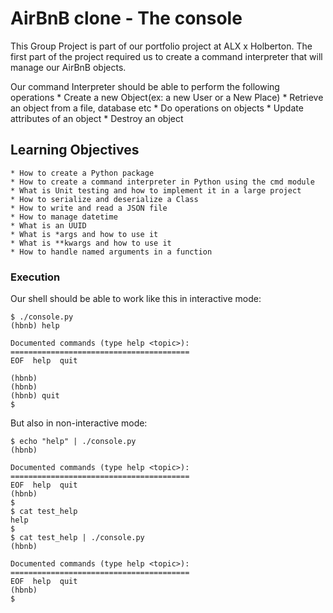 # AirBnB clone - The console

This Group Project is part of our portfolio project at ALX x Holberton. The first part of the project required us to create a command interpreter that will manage our AirBnB objects.

Our command Interpreter should be able to perform the following operations
	* Create a new Object(ex: a new User or a New Place)
	* Retrieve an object from a file, database etc
	* Do operations on objects
	* Update attributes of an object
	* Destroy an object

## Learning Objectives
```
* How to create a Python package
* How to create a command interpreter in Python using the cmd module
* What is Unit testing and how to implement it in a large project
* How to serialize and deserialize a Class
* How to write and read a JSON file
* How to manage datetime
* What is an UUID
* What is *args and how to use it
* What is **kwargs and how to use it
* How to handle named arguments in a function
```

### Execution

Our shell should be able to work like this in interactive mode:
```
$ ./console.py
(hbnb) help

Documented commands (type help <topic>):
========================================
EOF  help  quit

(hbnb)
(hbnb)
(hbnb) quit
$
```

But also in non-interactive mode:
```
$ echo "help" | ./console.py
(hbnb)

Documented commands (type help <topic>):
========================================
EOF  help  quit
(hbnb)
$
$ cat test_help
help
$
$ cat test_help | ./console.py
(hbnb)

Documented commands (type help <topic>):
========================================
EOF  help  quit
(hbnb)
$
```
